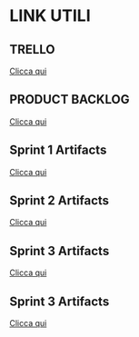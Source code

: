 <h1> LINK UTILI </h1>
<h2> TRELLO </h2>
<a href="https://trello.com/b/F5OvQspk/softwareengineeringgruppo05-2023"> Clicca qui </a>

<h2> PRODUCT BACKLOG </h2>
<a href="https://docs.google.com/document/d/1dlgxWKku_eJ2IDj9XRODbV1maa5C4Jp7JgzGoHOcC1A/edit"> Clicca qui </a>

<h2>Sprint 1 Artifacts</h2>
<a href="https://docs.google.com/document/d/1G1Uwg8tHWgXUBMuiGjng8JWZdNYu5vcKQSUfuCtbQAs/edit?usp=sharing"> Clicca qui </a>

<h2>Sprint 2 Artifacts</h2>
<a href="https://docs.google.com/document/d/1qLlWgub3hV3cR61AEgt1Xu6WZ1W4jJP0yyvUI-O11kI/edit?usp=sharing"> Clicca qui </a>

<h2>Sprint 3 Artifacts</h2>
<a href="https://docs.google.com/document/d/1V37nCxUUkXqc4rFbNCnrS37-S8vljTfFN_zF1XSrlRI/edit?usp=sharing"> Clicca qui </a>

<h2>Sprint 3 Artifacts</h2>
<a href="https://docs.google.com/presentation/d/1hrzRnJqQHuYT3o5FqThExaKnBoGy51FwFy4BWerEvQg/edit?pli=1#slide=id.p15"> Clicca qui </a>


